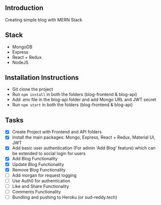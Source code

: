 ## Introduction
Creating simple blog with MERN Stack

## Stack
- MongoDB
- Express
- React + Redux
- NodeJS

## Installation Instructions
- Git clone the project
- Run `npm install` in both the folders (blog-frontend & blog-api)
- Add .env file in the blog-api folder and add Mongo URL and JWT secret
- Run `npm start` in both the folders (blog-frontend & blog-api)

## Tasks
- [x] Create Project with Frontend and API folders
- [x] Install the main packages: Mongo, Express, React + Redux, Material UI, JWT
- [x] Add basic user authentication (For admin 'Add Blog' feature) which can be extended to social login for users
- [x] Add Blog Functionality
- [x] Update Blog Functionality
- [x] Remove Blog Functionality
- [ ] Add morgan for request logging
- [ ] Use Auth0 for authentication
- [ ] Like and Share Functionality
- [ ] Comments Functionality
- [ ] Bundling and pushing to Heroku (or sud-reddy.tech)

